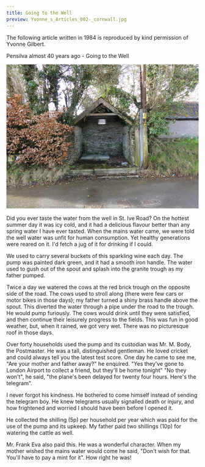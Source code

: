 ```yaml
---
title: Going to the Well
preview: Yvonne_s_Articles_002-_cornwall.jpg
---
```


The following article written in 1984 is reproduced by kind permission of Yvonne Gilbert.

Pensilva almost 40 years ago - Going to the Well

![Going to the Well](./going-to-the-well/Yvonne_s_Articles_002.jpg)

Did you ever taste the water from the well in St. Ive Road? On the hottest summer day it was icy cold, and it had a delicious flavour better than any spring water I have ever tasted. When the mains water came, we were told the well water was unfit for human consumption. Yet healthy generations were reared on it. I'd fetch a jug of it for drinking if I could.

We used to carry several buckets of this sparkling wine each day. The pump was painted dark green, and it had a smooth iron handle. The water used to gush out of the spout and splash into the granite trough as my father pumped.

Twice a day we watered the cows at the red brick trough on the opposite side of the road. The cows used to stroll along (there were few cars or motor bikes in those days); my father turned a shiny brass handle above the spout. This diverted the water through a pipe under the road to the trough. He would pump furiously. The cows would drink until they were satisfied, and then continue their leisurely progress to the fields. This was fun in good weather, but, when it rained, we got very wet. There was no picturesque roof in those days.

Over forty households used the pump and its custodian was Mr. M. Body, the Postmaster. He was a tall, distinguished gentleman. He loved cricket and could always tell you the latest test score. One day he came to see me, "Are your mother and father away?" he enquired.
"Yes they've gone to London Airport to collect a friend, but they'll be home tonight"
"No they won't", he said, "the plane's been delayed for twenty four hours. Here's the telegram".

I never forgot his kindness. He bothered to come himself instead of sending the telegram boy. He knew telegrams usually signalled death or injury, and how frightened and worried I should have been before I opened it.

He collected the shilling (5p) per household per year which was paid for the use of the pump and its upkeep. My father paid two shillings (10p) for watering the cattle as well.

Mr. Frank Eva also paid this. He was a wonderful character. When my mother wished the mains water would come he said, "Don't wish for that. You'll have to pay a mint for it". How right he was!
